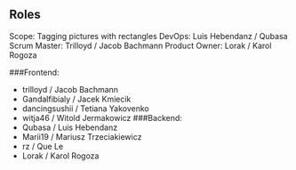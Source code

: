 ## Roles

Scope: Tagging pictures with rectangles
DevOps: Luis Hebendanz / Qubasa
Scrum Master: Trilloyd / Jacob Bachmann
Product Owner: Lorak / Karol Rogoza

###Frontend:
 * trilloyd / Jacob Bachmann
 * Gandalfibialy / Jacek Kmiecik
 * dancingsushii / Tetiana Yakovenko
 * witja46 / Witold Jermakowicz
###Backend:
 * Qubasa / Luis Hebendanz
 * Marii19 / Mariusz Trzeciakiewicz
 * rz / Que Le
 * Lorak / Karol Rogoza
